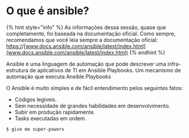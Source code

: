 # O que é ansible?

{% hint style="info" %}
As informações dessa sessão, quase que completamente, foi baseada na documentação oficial. Como sempre, recomendamos que você leia sempre a documentação oficial: [https:/](https://kubernetes.io/docs/concepts/overview/working-with-objects/namespaces/)/[www.docs.ansible.com/ansible/latest/index.html](www.docs.ansible.com/ansible/latest/index.html)
{% endhint %}

Ansible é uma linguagem de automação que pode descrever uma infra-estrutura de aplicativos de TI em Ansible Playbooks. Um mecanismo de automação que executa Ansible Playbooks

O Ansible é muito simples e de fácil entendimento pelos seguintes fatos:

* Códigos legíveis.
* Sem necessidade de grandes habilidades em desenvolvimento.
* Subir em produção rapidamente.
* Tasks executadas em ordem.









```
$ give me super-powers
```



